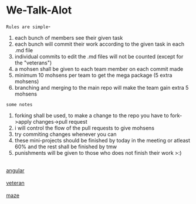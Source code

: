 # We-Talk-Alot


``` Rules are simple ```-

1. each bunch of members see their given task
2. each bunch will commit their work according to the given task in each .md file
3. individual commits to edit the .md files will not be counted (except for the "veterans")
4. a mohsen shall be given to each team member on each commit made
5. minimum 10 mohsens per team to get the mega package (5 extra mohsens)
6. branching and merging to the main repo will make the team gain extra 5 mohsens


``` some notes ```
1. forking shall be used, to make a change to the repo you have to fork->apply changes->pull request
2. i will control the flow of the pull requests to give mohsens
3. try commiting changes whenever you can
3. these mini-projects should be finished by today in the meeting or atleast 60% and the rest shall be finished by tmw
4. punishments will be given to those who does not finish their work >:)

<br> [angular](https://github.com/amrtaher1234/We-Talk-Alot/blob/master/mds%20files/angular-connet.md) </br>
<br>[veteran](https://github.com/amrtaher1234/We-Talk-Alot/blob/master/mds%20files/git-veteran.md) </br>
<br>[maze](https://github.com/amrtaher1234/We-Talk-Alot/blob/master/mds%20files/maze-runner-go.md) </br>
